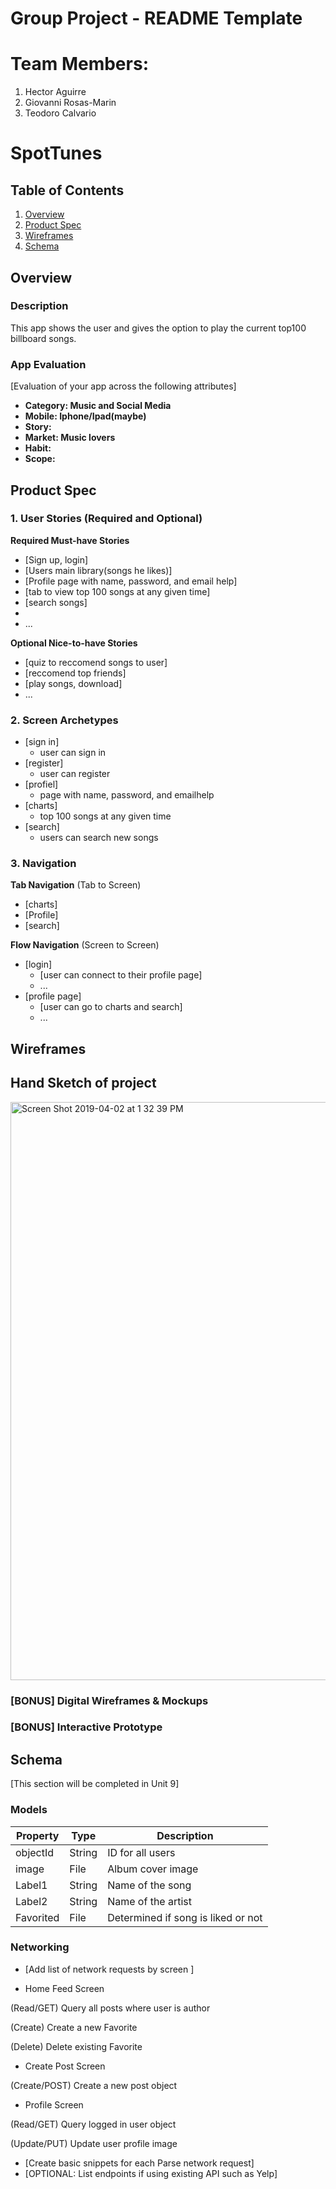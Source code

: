 Group Project - README Template
===
# Team Members:
1. Hector Aguirre
2. Giovanni Rosas-Marin
3. Teodoro Calvario


# SpotTunes

## Table of Contents
1. [Overview](#Overview)
1. [Product Spec](#Product-Spec)
1. [Wireframes](#Wireframes)
2. [Schema](#Schema)

## Overview
### Description
This app shows the user and gives the option to
play the current top100 billboard songs.

### App Evaluation
[Evaluation of your app across the following attributes]
- **Category: Music and Social Media**
- **Mobile: Iphone/Ipad(maybe)**
- **Story:**
- **Market: Music lovers**
- **Habit:**
- **Scope:**

## Product Spec

### 1. User Stories (Required and Optional)

**Required Must-have Stories**

* [Sign up, login]
* [Users main library(songs he likes)]
* [Profile page with name, password, and email    help]
* [tab to view top 100 songs at any given time]
* [search songs]
* 
* ...

**Optional Nice-to-have Stories**

* [quiz to reccomend songs to user]
* [reccomend top friends]
* [play songs, download]
* ...

### 2. Screen Archetypes

* [sign in]
    * user can sign in
* [register]
    * user can register
* [profiel]
    * page with name, password, and emailhelp
* [charts]
    * top 100 songs at any given time
* [search]
    * users can search new songs
    

### 3. Navigation

**Tab Navigation** (Tab to Screen)

* [charts]
* [Profile]
* [search]

**Flow Navigation** (Screen to Screen)

* [login]
   * [user can connect to their profile page]
   * ...
* [profile page]
   * [user can go to charts and search]
   * ...

## Wireframes
## Hand Sketch of project

<img width="925" alt="Screen Shot 2019-04-02 at 1 32 39 PM" src="https://user-images.githubusercontent.com/36067708/55434170-cb1b8f80-554b-11e9-8809-762cd40a087f.png">

### [BONUS] Digital Wireframes & Mockups

### [BONUS] Interactive Prototype

## Schema 
[This section will be completed in Unit 9]
### Models
|Property|Type|Description|
|---|---|---|
|objectId|String|ID for all users|
|image|File|Album cover image|
|Label1|String|Name of the song|
|Label2|String|Name of the artist|
|Favorited|File|Determined if song is liked or not|

### Networking
- [Add list of network requests by screen ]

- Home Feed Screen

(Read/GET) Query all posts where user is author

(Create) Create a new Favorite

(Delete) Delete existing Favorite

- Create Post Screen

(Create/POST) Create a new post object
- Profile Screen

(Read/GET) Query logged in user object

(Update/PUT) Update user profile image

- [Create basic snippets for each Parse network request]
- [OPTIONAL: List endpoints if using existing API such as Yelp]
